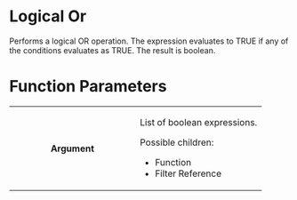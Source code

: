 # Logical Or

Performs a logical OR operation. The expression evaluates to TRUE if any of the conditions evaluates as TRUE. The result is boolean.

# Function Parameters

<table class="confluenceTable">
<colgroup>
<col style="width: 50%" />
<col style="width: 50%" />
</colgroup>
<tbody>
<tr class="odd">
<th class="confluenceTh"><p>Argument</p></th>
<td class="confluenceTd"><p>List of boolean expressions.</p>
<p>Possible children:</p>
<ul>
<li>Function</li>
<li>Filter Reference</li>
</ul></td>
</tr>
</tbody>
</table>
